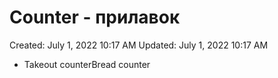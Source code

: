 # Counter - прилавок

Created: July 1, 2022 10:17 AM
Updated: July 1, 2022 10:17 AM

- Takeout counterBread counter